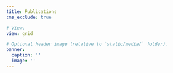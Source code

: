 ```yaml
---
title: Publications
cms_exclude: true

# View.
view: grid

# Optional header image (relative to `static/media/` folder).
banner:
  caption: ''
  image: ''
---
```


